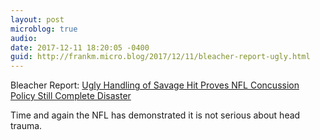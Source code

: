 ```yaml
---
layout: post
microblog: true
audio: 
date: 2017-12-11 18:20:05 -0400
guid: http://frankm.micro.blog/2017/12/11/bleacher-report-ugly.html
---
```

Bleacher Report: [Ugly Handling of Savage Hit Proves NFL Concussion Policy Still Complete Disaster](http://bleacherreport.com/articles/2748551-ugly-handling-of-savage-hit-proves-nfl-concussion-policy-still-complete-disaster) 

Time and again the NFL has demonstrated it is not serious about head trauma. 
